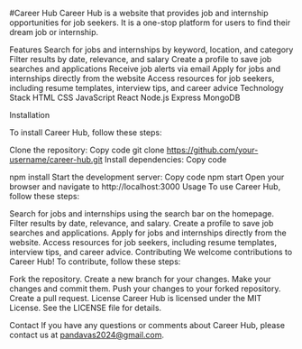 #Career Hub
Career Hub is a website that provides job and internship opportunities for job seekers. It is a one-stop platform for users to find their dream job or internship.

Features
Search for jobs and internships by keyword, location, and category
Filter results by date, relevance, and salary
Create a profile to save job searches and applications
Receive job alerts via email
Apply for jobs and internships directly from the website
Access resources for job seekers, including resume templates, interview tips, and career advice
Technology Stack
HTML
CSS
JavaScript
React
Node.js
Express
MongoDB

Installation


To install Career Hub, follow these steps:

Clone the repository:
Copy code
git clone https://github.com/your-username/career-hub.git
Install dependencies:
Copy code

npm install
Start the development server:
Copy code
npm start
Open your browser and navigate to http://localhost:3000
Usage
To use Career Hub, follow these steps:

Search for jobs and internships using the search bar on the homepage.
Filter results by date, relevance, and salary.
Create a profile to save job searches and applications.
Apply for jobs and internships directly from the website.
Access resources for job seekers, including resume templates, interview tips, and career advice.
Contributing
We welcome contributions to Career Hub! To contribute, follow these steps:

Fork the repository.
Create a new branch for your changes.
Make your changes and commit them.
Push your changes to your forked repository.
Create a pull request.
License
Career Hub is licensed under the MIT License. See the LICENSE file for details.

Contact
If you have any questions or comments about Career Hub, please contact us at pandavas2024@gmail.com.



